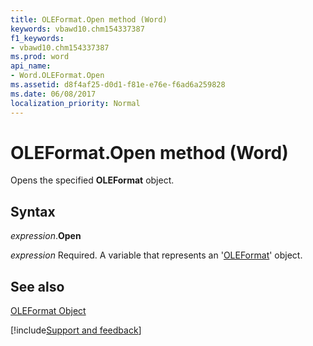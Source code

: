 ```yaml
---
title: OLEFormat.Open method (Word)
keywords: vbawd10.chm154337387
f1_keywords:
- vbawd10.chm154337387
ms.prod: word
api_name:
- Word.OLEFormat.Open
ms.assetid: d8f4af25-d0d1-f81e-e76e-f6ad6a259828
ms.date: 06/08/2017
localization_priority: Normal
---
```



# OLEFormat.Open method (Word)

Opens the specified  **OLEFormat** object.


## Syntax

_expression_.**Open**

_expression_ Required. A variable that represents an '[OLEFormat](Word.OLEFormat.md)' object.


## See also


[OLEFormat Object](Word.OLEFormat.md)

[!include[Support and feedback](~/includes/feedback-boilerplate.md)]